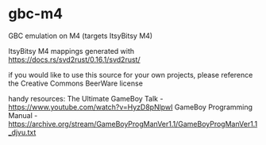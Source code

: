 # gbc-m4
GBC emulation on M4 (targets ItsyBitsy M4)

ItsyBitsy M4 mappings generated with https://docs.rs/svd2rust/0.16.1/svd2rust/

if you would like to use this source for your own projects,
please reference the Creative Commons BeerWare license

handy resources:
The Ultimate GameBoy Talk - https://www.youtube.com/watch?v=HyzD8pNlpwI
GameBoy Programming Manual - https://archive.org/stream/GameBoyProgManVer1.1/GameBoyProgManVer1.1_djvu.txt
